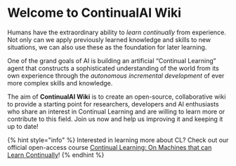 # Welcome to ContinualAI Wiki

Humans have the extraordinary ability to _learn continually_ from experience. Not only can we apply previously learned knowledge and skills to new situations, we can also use these as the foundation for later learning.‌

One of the grand goals of AI is building an artificial “Continual Learning” agent that constructs a sophisticated understanding of the world from its own experience through the _autonomous incremental development_ of ever more complex skills and knowledge.‌

The aim of **ContinualAI Wiki** is to create an open-source, collaborative wiki to provide a starting point for researchers, developers and AI enthusiasts who share an interest in Continual Learning and are willing to learn more or contribute to this field. Join us now and help us improving it and keeping it up to date!

{% hint style="info" %}
Interested in learning more about CL? Check out our official open-access course [Continual Learning: On Machines that can Learn Continually](https://course.continualai.org)!
{% endhint %}
